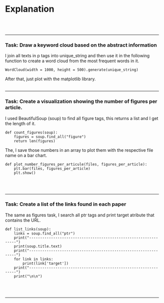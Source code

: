 # Explanation
<br></br>
***
### Task: Draw a keyword cloud based on the abstract information

I join all texts in p tags into unique_string and then use it in the following function to create a word cloud from the most frequent words in it.
```
WordCloud(width = 1000, height = 500).generate(unique_string)
```
After that, just plot with the matplotlib library.
<br></br>
***
### Task: Create a visualization showing the number of figures per article.

I used BeautifulSoup (soup) to find all figure tags, this returns a list and I get the length of it.
```
def count_figures(soup):
    figures = soup.find_all("figure")
    return len(figures)
```
The, I save those numbers in an array to plot them with the respective file name on a bar chart.
```
def plot_number_figures_per_articule(files, figures_per_article):
    plt.bar(files, figures_per_article)
    plt.show()
```
<br></br>


***
### Task: Create a list of the links found in each paper

The same as figures task, I search all ptr tags and print target atribute that contains the URL.
```
def list_links(soup):
    links = soup.find_all("ptr")
    print("----------------------------------------------------------------")
    print(soup.title.text)
    print("----------------------------------------------------------------")
    for link in links:
        print(link['target'])
    print("----------------------------------------------------------------")
    print("\n\n")
```
<br></br>
***
